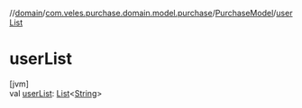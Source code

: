 //[domain](../../../index.md)/[com.veles.purchase.domain.model.purchase](../index.md)/[PurchaseModel](index.md)/[userList](user-list.md)

# userList

[jvm]\
val [userList](user-list.md): [List](https://kotlinlang.org/api/latest/jvm/stdlib/kotlin.collections/-list/index.html)&lt;[String](https://kotlinlang.org/api/latest/jvm/stdlib/kotlin/-string/index.html)&gt;
